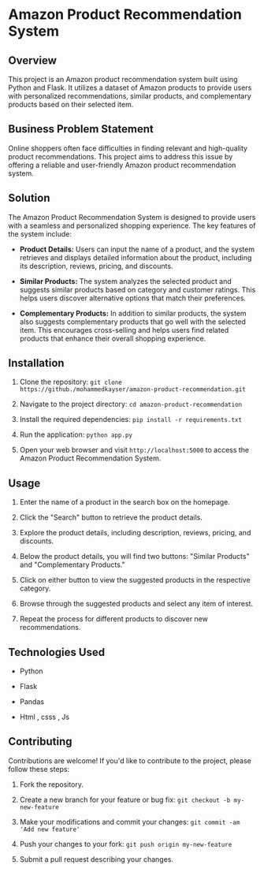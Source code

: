 # Amazon Product Recommendation System

## Overview

This project is an Amazon product recommendation system built using Python and Flask. It utilizes a dataset of Amazon products to provide users with personalized recommendations, similar products, and complementary products based on their selected item.

## Business Problem Statement

Online shoppers often face difficulties in finding relevant and high-quality product recommendations. This project aims to address this issue by offering a reliable and user-friendly Amazon product recommendation system.

## Solution

The Amazon Product Recommendation System is designed to provide users with a seamless and personalized shopping experience. The key features of the system include:

- **Product Details:** Users can input the name of a product, and the system retrieves and displays detailed information about the product, including its description, reviews, pricing, and discounts.

- **Similar Products:** The system analyzes the selected product and suggests similar products based on category and customer ratings. This helps users discover alternative options that match their preferences.

- **Complementary Products:** In addition to similar products, the system also suggests complementary products that go well with the selected item. This encourages cross-selling and helps users find related products that enhance their overall shopping experience.

## Installation

1. Clone the repository: `git clone https://github./mohammedkayser/amazon-product-recommendation.git`

2. Navigate to the project directory: `cd amazon-product-recommendation`

3. Install the required dependencies: `pip install -r requirements.txt`

4. Run the application: `python app.py`

5. Open your web browser and visit `http://localhost:5000` to access the Amazon Product Recommendation System.

## Usage

1. Enter the name of a product in the search box on the homepage.

2. Click the "Search" button to retrieve the product details.

3. Explore the product details, including description, reviews, pricing, and discounts.

4. Below the product details, you will find two buttons: "Similar Products" and "Complementary Products."

5. Click on either button to view the suggested products in the respective category.

6. Browse through the suggested products and select any item of interest.

7. Repeat the process for different products to discover new recommendations.

## Technologies Used

- Python

- Flask

- Pandas

- Html , csss , Js

## Contributing

Contributions are welcome! If you'd like to contribute to the project, please follow these steps:

1. Fork the repository.

2. Create a new branch for your feature or bug fix: `git checkout -b my-new-feature`

3. Make your modifications and commit your changes: `git commit -am 'Add new feature'`

4. Push your changes to your fork: `git push origin my-new-feature`

5. Submit a pull request describing your changes.

